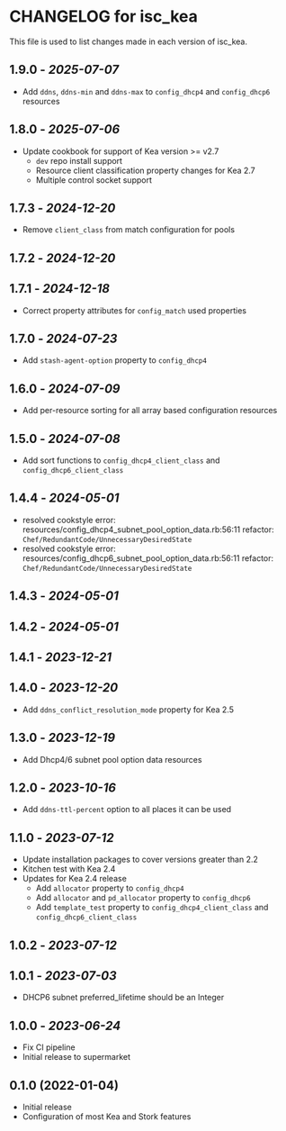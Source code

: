 # CHANGELOG for isc_kea

This file is used to list changes made in each version of isc_kea.

## 1.9.0 - *2025-07-07*

- Add `ddns`, `ddns-min` and `ddns-max` to `config_dhcp4` and `config_dhcp6` resources

## 1.8.0 - *2025-07-06*

- Update cookbook for support of Kea version >= v2.7
  - `dev` repo install support
  - Resource client classification property changes for Kea 2.7
  - Multiple control socket support

## 1.7.3 - *2024-12-20*

- Remove `client_class` from match configuration for pools

## 1.7.2 - *2024-12-20*

## 1.7.1 - *2024-12-18*

- Correct property attributes for `config_match` used properties

## 1.7.0 - *2024-07-23*

- Add `stash-agent-option` property to `config_dhcp4`

## 1.6.0 - *2024-07-09*

- Add per-resource sorting for all array based configuration resources

## 1.5.0 - *2024-07-08*

- Add sort functions to `config_dhcp4_client_class` and `config_dhcp6_client_class`

## 1.4.4 - *2024-05-01*

- resolved cookstyle error: resources/config_dhcp4_subnet_pool_option_data.rb:56:11 refactor: `Chef/RedundantCode/UnnecessaryDesiredState`
- resolved cookstyle error: resources/config_dhcp6_subnet_pool_option_data.rb:56:11 refactor: `Chef/RedundantCode/UnnecessaryDesiredState`

## 1.4.3 - *2024-05-01*

## 1.4.2 - *2024-05-01*

## 1.4.1 - *2023-12-21*

## 1.4.0 - *2023-12-20*

- Add `ddns_conflict_resolution_mode` property for Kea 2.5

## 1.3.0 - *2023-12-19*

- Add Dhcp4/6 subnet pool option data resources

## 1.2.0 - *2023-10-16*

- Add `ddns-ttl-percent` option to all places it can be used

## 1.1.0 - *2023-07-12*

- Update installation packages to cover versions greater than 2.2
- Kitchen test with Kea 2.4
- Updates for Kea 2.4 release
  - Add `allocator` property to `config_dhcp4`
  - Add `allocator` and `pd_allocator` property to `config_dhcp6`
  - Add `template_test` property to `config_dhcp4_client_class` and `config_dhcp6_client_class`

## 1.0.2 - *2023-07-12*

## 1.0.1 - *2023-07-03*

- DHCP6 subnet preferred_lifetime should be an Integer

## 1.0.0 - *2023-06-24*

- Fix CI pipeline
- Initial release to supermarket

## 0.1.0 (2022-01-04)

- Initial release
- Configuration of most Kea and Stork features
